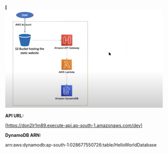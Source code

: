 **[![aws-serverless](architecture.png)**

**API URL:**

[https://don2lr1m89.execute-api.ap-south-1.amazonaws.com/dev]

**DynamoDB ARN:**

arn:aws:dynamodb:ap-south-1:028677550726:table/HelloWorldDatabase
